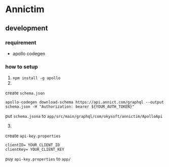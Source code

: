 # Annictim

## development
### requirement
- apollo codegen

### how to setup
1. `npm install -g apollo`
2.

create `schema.json`

```
apollo-codegen download-schema https://api.annict.com/graphql --output schema.json -H "Authorization: bearer ${YOUR_AUTH_TOKEN}"
```

put `schema.jsona` to `app/src/main/graphql/com/okysoft/annictim/ApolloApi`

3.
create `api-key.properties`

```
clientID= YOUR_CLIENT_ID
clientKey= YOUR_CLIENT_KEY
```

puy `api-key.properties` to `app/`